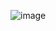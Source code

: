 ![image](https://github.com/shahab-github/shahab-github/assets/113800863/5ab67cae-5a58-4d06-b5e3-b316ebce68bd)
